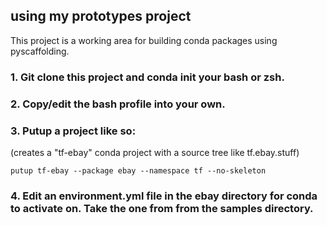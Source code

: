 ## using my prototypes project
This project is a working area for building conda packages using pyscaffolding.

### 1. Git clone this project and conda init your bash or zsh.
### 2. Copy/edit the bash profile into your own.
### 3. Putup a project like so: 
(creates a "tf-ebay" conda project with a source tree like tf.ebay.stuff)
```shell script
putup tf-ebay --package ebay --namespace tf --no-skeleton
```
### 4. Edit an environment.yml file in the ebay directory for conda to activate on. Take the one from from the samples directory. 
